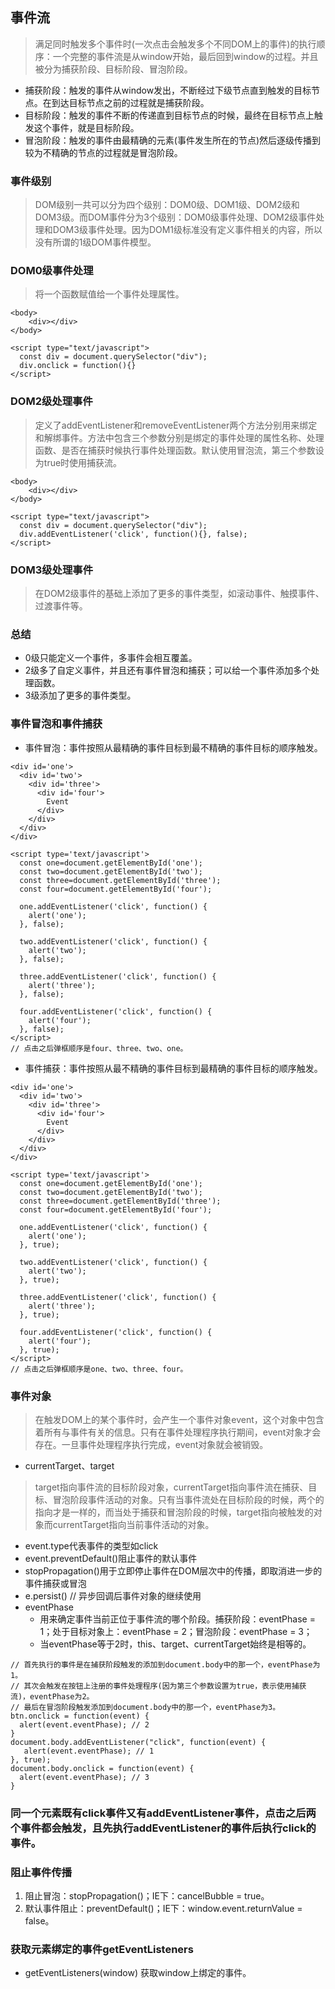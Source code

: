 ## 事件流
> 满足同时触发多个事件时(一次点击会触发多个不同DOM上的事件)的执行顺序：一个完整的事件流是从window开始，最后回到window的过程。并且被分为捕获阶段、目标阶段、冒泡阶段。

- 捕获阶段：触发的事件从window发出，不断经过下级节点直到触发的目标节点。在到达目标节点之前的过程就是捕获阶段。
- 目标阶段：触发的事件不断的传递直到目标节点的时候，最终在目标节点上触发这个事件，就是目标阶段。
- 冒泡阶段：触发的事件由最精确的元素(事件发生所在的节点)然后逐级传播到较为不精确的节点的过程就是冒泡阶段。
### 事件级别
> DOM级别一共可以分为四个级别：DOM0级、DOM1级、DOM2级和DOM3级。而DOM事件分为3个级别：DOM0级事件处理、DOM2级事件处理和DOM3级事件处理。因为DOM1级标准没有定义事件相关的内容，所以没有所谓的1级DOM事件模型。

### DOM0级事件处理
> 将一个函数赋值给一个事件处理属性。

```
<body>
	<div></div>
</body>

<script type="text/javascript">
  const div = document.querySelector("div");
  div.onclick = function(){}
</script>
```
### DOM2级处理事件
> 定义了addEventListener和removeEventListener两个方法分别用来绑定和解绑事件。方法中包含三个参数分别是绑定的事件处理的属性名称、处理函数、是否在捕获时候执行事件处理函数。默认使用冒泡流，第三个参数设为true时使用捕获流。

```
<body>
	<div></div>
</body>

<script type="text/javascript">
  const div = document.querySelector("div");
  div.addEventListener('click', function(){}, false);
</script>
```
### DOM3级处理事件
> 在DOM2级事件的基础上添加了更多的事件类型，如滚动事件、触摸事件、过渡事件等。

### 总结
- 0级只能定义一个事件，多事件会相互覆盖。
- 2级多了自定义事件，并且还有事件冒泡和捕获；可以给一个事件添加多个处理函数。
- 3级添加了更多的事件类型。
### 事件冒泡和事件捕获
- 事件冒泡：事件按照从最精确的事件目标到最不精确的事件目标的顺序触发。
```
<div id='one'>
  <div id='two'>
    <div id='three'>
      <div id='four'>
        Event
      </div>
    </div>
  </div>
</div>

<script type='text/javascript'>
  const one=document.getElementById('one');
  const two=document.getElementById('two');
  const three=document.getElementById('three');
  const four=document.getElementById('four');

  one.addEventListener('click', function() {
    alert('one');
  }, false);

  two.addEventListener('click', function() {
    alert('two');
  }, false);

  three.addEventListener('click', function() {
    alert('three');
  }, false);

  four.addEventListener('click', function() {
    alert('four');
  }, false);
</script>
// 点击之后弹框顺序是four、three、two、one。
```
- 事件捕获：事件按照从最不精确的事件目标到最精确的事件目标的顺序触发。
```
<div id='one'>
  <div id='two'>
    <div id='three'>
      <div id='four'>
        Event
      </div>
    </div>
  </div>
</div>

<script type='text/javascript'>
  const one=document.getElementById('one');
  const two=document.getElementById('two');
  const three=document.getElementById('three');
  const four=document.getElementById('four');

  one.addEventListener('click', function() {
    alert('one');
  }, true);

  two.addEventListener('click', function() {
    alert('two');
  }, true);

  three.addEventListener('click', function() {
    alert('three');
  }, true);

  four.addEventListener('click', function() {
    alert('four');
  }, true);
</script>
// 点击之后弹框顺序是one、two、three、four。
```
### 事件对象
> 在触发DOM上的某个事件时，会产生一个事件对象event，这个对象中包含着所有与事件有关的信息。只有在事件处理程序执行期间，event对象才会存在。一旦事件处理程序执行完成，event对象就会被销毁。

- currentTarget、target
> target指向事件流的目标阶段对象，currentTarget指向事件流在捕获、目标、冒泡阶段事件活动的对象。只有当事件流处在目标阶段的时候，两个的指向才是一样的，而当处于捕获和冒泡阶段的时候，target指向被触发的对象而currentTarget指向当前事件活动的对象。

- event.type代表事件的类型如click
- event.preventDefault()阻止事件的默认事件
- stopPropagation()用于立即停止事件在DOM层次中的传播，即取消进一步的事件捕获或冒泡
- e.persist() // 异步回调后事件对象的继续使用
- eventPhase
    - 用来确定事件当前正位于事件流的哪个阶段。捕获阶段：eventPhase = 1；处于目标对象上：eventPhase = 2；冒泡阶段：eventPhase = 3；
    - 当eventPhase等于2时，this、target、currentTarget始终是相等的。
```
// 首先执行的事件是在捕获阶段触发的添加到document.body中的那一个，eventPhase为1。
// 其次会触发在按钮上注册的事件处理程序(因为第三个参数设置为true，表示使用捕获流)，eventPhase为2。
// 最后在冒泡阶段触发添加到document.body中的那一个，eventPhase为3。 
btn.onclick = function(event) {
  alert(event.eventPhase); // 2
}
document.body.addEventListener("click", function(event) {
   alert(event.eventPhase); // 1
}, true);
document.body.onclick = function(event) {
  alert(event.eventPhase); // 3
}
```
### 同一个元素既有click事件又有addEventListener事件，点击之后两个事件都会触发，且先执行addEventListener的事件后执行click的事件。
### 阻止事件传播
1. 阻止冒泡：stopPropagation()；IE下：cancelBubble = true。
2. 默认事件阻止：preventDefault()；IE下：window.event.returnValue = false。
### 获取元素绑定的事件getEventListeners
- getEventListeners(window) 获取window上绑定的事件。